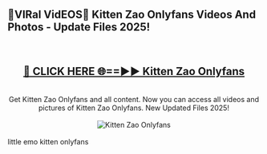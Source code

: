 <h2>🔴VIRal VidEOS🔴 Kitten Zao Onlyfans Videos And Photos - Update Files 2025!</h2>
<br>
<div align="center">
<h2><a href="https://virallinks.top/odZfE0" rel="nofollow">🔴 CLICK HERE 🌐==►► Kitten Zao Onlyfans</a></h2>
<br>
Get Kitten Zao Onlyfans and all content. Now you can access all videos and pictures of Kitten Zao Onlyfans. New Updated Files 2025!
<br>
<br>
<a href="https://virallinks.top/odZfE0" rel="nofollow" data-target="animated-image.originalLink"><img src="https://i.imgur.com/dJHk4Zq.gif)" alt="Kitten Zao Onlyfans" style="max-width: 100%; display: inline-block;" data-target="animated-image.originalImage"></a>
</div>
<br>
little emo kitten onlyfans